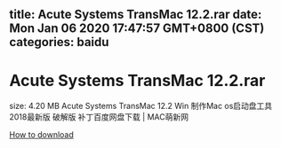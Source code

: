 
title: Acute Systems TransMac 12.2.rar
date: Mon Jan 06 2020 17:47:57 GMT+0800 (CST)    
categories: baidu
---

# Acute Systems TransMac 12.2.rar
size: 4.20 MB
 Acute Systems TransMac 12.2 Win 制作Mac os启动盘工具 2018最新版 破解版 补丁百度网盘下载 | MAC萌新网
 

[How to download](https://bpcam.bemobtrk.com/go/2ceec3aa-1ca2-46d6-b9ff-aaa5c184517c?jno=4459)